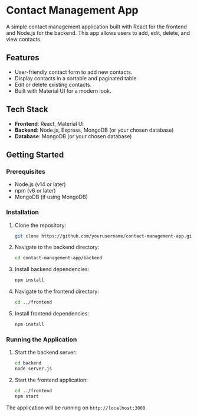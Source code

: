 # Contact Management App

A simple contact management application built with React for the frontend and Node.js for the backend. This app allows users to add, edit, delete, and view contacts. 

## Features

- User-friendly contact form to add new contacts.
- Display contacts in a sortable and paginated table.
- Edit or delete existing contacts.
- Built with Material UI for a modern look.

## Tech Stack

- **Frontend**: React, Material UI
- **Backend**: Node.js, Express, MongoDB (or your chosen database)
- **Database**: MongoDB (or your chosen database)

## Getting Started

### Prerequisites

- Node.js (v14 or later)
- npm (v6 or later)
- MongoDB (if using MongoDB)

### Installation

1. Clone the repository:
    ```bash
    git clone https://github.com/yourusername/contact-management-app.git
    ```

2. Navigate to the backend directory:
    ```bash
    cd contact-management-app/backend
    ```

3. Install backend dependencies:
    ```bash
    npm install
    ```

4. Navigate to the frontend directory:
    ```bash
    cd ../frontend
    ```

5. Install frontend dependencies:
    ```bash
    npm install
    ```

### Running the Application

1. Start the backend server:
    ```bash
    cd backend
    node server.js
    ```

2. Start the frontend application:
    ```bash
    cd ../frontend
    npm start
    ```

The application will be running on `http://localhost:3000`.
